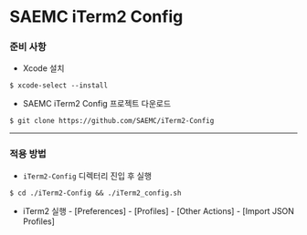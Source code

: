 # SAEMC iTerm2 Config

### 준비 사항

- Xcode 설치  
```
$ xcode-select --install
```

- SAEMC iTerm2 Config 프로젝트 다운로드  
```
$ git clone https://github.com/SAEMC/iTerm2-Config
```

---

### 적용 방법

- `iTerm2-Config` 디렉터리 진입 후 실행  
```
$ cd ./iTerm2-Config && ./iTerm2_config.sh
```

- iTerm2 실행 - [Preferences] - [Profiles] - [Other Actions] - [Import JSON Profiles]  

<br/>
